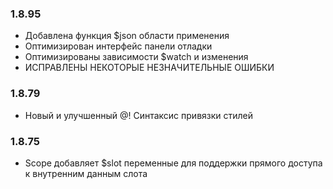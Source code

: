 ### 1.8.95
- Добавлена функция $json области применения
- Оптимизирован интерфейс панели отладки
- Оптимизированы зависимости $watch и изменения
- ИСПРАВЛЕНЫ НЕКОТОРЫЕ НЕЗНАЧИТЕЛЬНЫЕ ОШИБКИ

### 1.8.79
- Новый и улучшенный @! Синтаксис привязки стилей

### 1.8.75 
- Scope добавляет $slot переменные для поддержки прямого доступа к внутренним данным слота